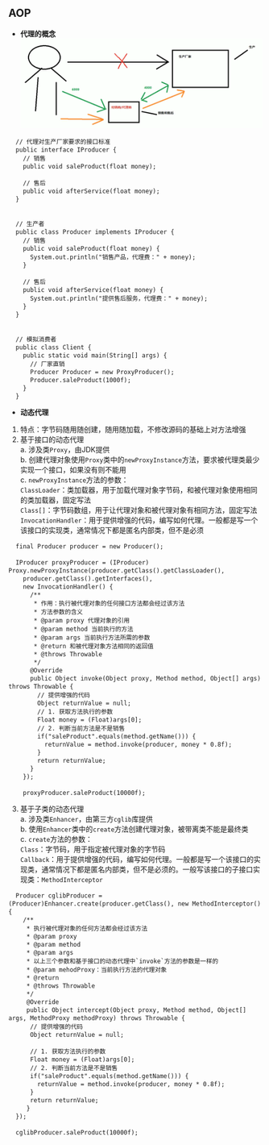 ## AOP
- **代理的概念**  
![](./Pics/代理.png) 
```
  // 代理对生产厂家要求的接口标准  
  public interface IProducer {
    // 销售
    public void saleProduct(float money);
    
    // 售后
    public void afterService(float money);
  }
  
  
  // 生产者
  public class Producer implements IProducer {
    // 销售
    public void saleProduct(float money) {
      System.out.println("销售产品，代理费：" + money);
    }
    
    // 售后
    public void afterService(float money) {
      System.out.println("提供售后服务，代理费：" + money);
    }
  }
  
  
  // 模拟消费者
  public class Client {
    public static void main(String[] args) {
      // 厂家直销
      Producer Producer = new ProxyProducer();
      Producer.saleProduct(1000f);
    }
  }
```  
- **动态代理**  
1. 特点：字节码随用随创建，随用随加载，不修改源码的基础上对方法增强  
2. 基于接口的动态代理  
a. 涉及类`Proxy`，由JDK提供  
b. 创建代理对象使用`Proxy`类中的`newProxyInstance`方法，要求被代理类最少实现一个接口，如果没有则不能用  
c. `newProxyInstance`方法的参数：  
`ClassLoader`：类加载器，用于加载代理对象字节码，和被代理对象使用相同的类加载器，固定写法  
`Class[]`：字节码数组，用于让代理对象和被代理对象有相同方法，固定写法  
`InvocationHandler`：用于提供增强的代码，编写如何代理。一般都是写一个该接口的实现类，通常情况下都是匿名内部类，但不是必须  
```
  final Producer producer = new Producer();

  IProducer proxyProducer = (IProducer) Proxy.newProxyInstance(producer.getClass().getClassLoader(), 
    producer.getClass().getInterfaces(), 
    new InvocationHandler() {
      /**
       * 作用：执行被代理对象的任何接口方法都会经过该方法
       * 方法参数的含义
       * @param proxy 代理对象的引用
       * @param method 当前执行的方法
       * @param args 当前执行方法所需的参数
       * @return 和被代理对象方法相同的返回值
       * @throws Throwable
       */
      @Override
      public Object invoke(Object proxy, Method method, Object[] args) throws Throwable {
        // 提供增强的代码
        Object returnValue = null;
        // 1. 获取方法执行的参数
        Float money = (Float)args[0];
        // 2. 判断当前方法是不是销售
        if("saleProduct".equals(method.getName())) {
          returnValue = method.invoke(producer, money * 0.8f);
        }
        return returnValue;
      }
    });
    
    proxyProducer.saleProduct(10000f);
```
3. 基于子类的动态代理  
a. 涉及类`Enhancer`，由第三方`cglib`库提供  
b. 使用`Enhancer`类中的`create`方法创建代理对象，被带离类不能是最终类  
c. `create`方法的参数：  
`Class`：字节码，用于指定被代理对象的字节码  
`Callback`：用于提供增强的代码，编写如何代理。一般都是写一个该接口的实现类，通常情况下都是匿名内部类，但不是必须的。一般写该接口的子接口实现类：`MethodInterceptor`
```
  Producer cglibProducer = (Producer)Enhancer.create(producer.getClass(), new MethodInterceptor() {
    /**
     * 执行被代理对象的任何方法都会经过该方法
     * @param proxy
     * @param method
     * @param args
     * 以上三个参数和基于接口的动态代理中`invoke`方法的参数是一样的
     * @param mehodProxy：当前执行方法的代理对象 
     * @return 
     * @throws Throwable
     */
     @Override
     public Object intercept(Object proxy, Method method, Object[] args, MethodProxy methodProxy) throws Throwable {
      // 提供增强的代码
      Object returnValue = null;
      
      // 1. 获取方法执行的参数
      Float money = (Float)args[0];
      // 2. 判断当前方法是不是销售
      if("saleProduct".equals(method.getName())) {
        returnValue = method.invoke(producer, money * 0.8f);
      }
      return returnValue;
     }
  });
  
  cglibProducer.saleProduct(10000f);
```

